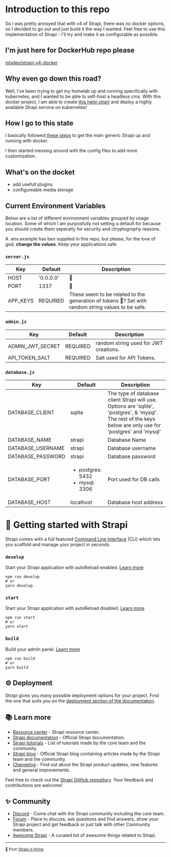 # Introduction to this repo
So i was pretty annoyed that with v4 of Strapi, there was no docker options, so I decided to go out and just build it the way I wanted. Feel free to use this implementation of Strapi - I'll try and make it as configurable as possible.

## I'm just here for DockerHub repo please
[mlxdev/strapi-v4-docker](https://hub.docker.com/repository/docker/mlxdev/strapi-v4-docker)

## Why even go down this road?
Well, i've been trying to get my homelab up and running specifically with kubernetes, and I wanted to be able to self-host a headless cms. With this docker project, I am able to create [this helm chart](https://github.com/mlx-dev/strapi-v4-helm) and deploy a highly available Strapi service on kubernetes!

## How I go to this state
I basically followed [these steps](https://blog.dehlin.dev/docker-with-strapi-v4) to get the main generic Strapi up and running with docker.

I then started messing around with the config files to add more customization.

## What's on the docket
- add usefull plugins
- configureable media storage

## Current Environment Variables
Below are a list of different environment variables grouped by usage location. Some of which I am purposfully not setting a default for because you should create them seperatly for security and ctryptogrophy reasons.

A .env.example has ben supplied in this repo, but please, for the love of god, __change the values__. Keep your applications safe

### `server.js`
| Key | Default | Description |
|---|---|---|
| HOST | '0.0.0.0' | 🤷 |
| PORT | 1337 | 🤷 |
| APP_KEYS | REQUIRED | These seem to be related to the generation of tokens 🤷? Set with random string values to be safe. |
### `admin.js`
| Key | Default | Description |
|---|---|---|
| ADMIN_JWT_SECRET | REQUIRED | random string used for JWT creations. |
| API_TOKEN_SALT | REQUIRED | Salt used for API Tokens. |
### `database.js`
| Key | Default | Description |
|---|---|---|
| DATABASE_CLIENT | sqlite | The type of database client Strapi will use. Options are 'sqlite', 'postgres', & 'mysql'. The rest of the keys below are only use for 'postgres' and 'mysql' |
| DATABASE_NAME | strapi | Database Name |
| DATABASE_USERNAME | strapi | Database username |
| DATABASE_PASSWORD | strapi | Database password |
| DATABASE_PORT | <ul><li>postgres: 5432</li><li>mysql: 3306</li> | Port used for DB calls |
| DATABASE_HOST | localhost | Database host address |

# 🚀 Getting started with Strapi

Strapi comes with a full featured [Command Line Interface](https://docs.strapi.io/developer-docs/latest/developer-resources/cli/CLI.html) (CLI) which lets you scaffold and manage your project in seconds.

### `develop`

Start your Strapi application with autoReload enabled. [Learn more](https://docs.strapi.io/developer-docs/latest/developer-resources/cli/CLI.html#strapi-develop)

```
npm run develop
# or
yarn develop
```

### `start`

Start your Strapi application with autoReload disabled. [Learn more](https://docs.strapi.io/developer-docs/latest/developer-resources/cli/CLI.html#strapi-start)

```
npm run start
# or
yarn start
```

### `build`

Build your admin panel. [Learn more](https://docs.strapi.io/developer-docs/latest/developer-resources/cli/CLI.html#strapi-build)

```
npm run build
# or
yarn build
```

## ⚙️ Deployment

Strapi gives you many possible deployment options for your project. Find the one that suits you on the [deployment section of the documentation](https://docs.strapi.io/developer-docs/latest/setup-deployment-guides/deployment.html).

## 📚 Learn more

- [Resource center](https://strapi.io/resource-center) - Strapi resource center.
- [Strapi documentation](https://docs.strapi.io) - Official Strapi documentation.
- [Strapi tutorials](https://strapi.io/tutorials) - List of tutorials made by the core team and the community.
- [Strapi blog](https://docs.strapi.io) - Official Strapi blog containing articles made by the Strapi team and the community.
- [Changelog](https://strapi.io/changelog) - Find out about the Strapi product updates, new features and general improvements.

Feel free to check out the [Strapi GitHub repository](https://github.com/strapi/strapi). Your feedback and contributions are welcome!

## ✨ Community

- [Discord](https://discord.strapi.io) - Come chat with the Strapi community including the core team.
- [Forum](https://forum.strapi.io/) - Place to discuss, ask questions and find answers, show your Strapi project and get feedback or just talk with other Community members.
- [Awesome Strapi](https://github.com/strapi/awesome-strapi) - A curated list of awesome things related to Strapi.

---

<sub>🤫 Psst! [Strapi is hiring](https://strapi.io/careers).</sub>
